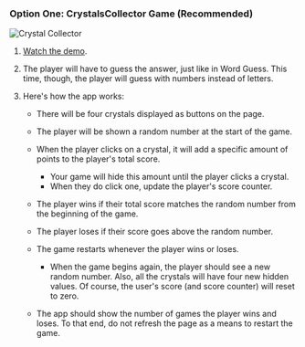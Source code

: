 ### Option One: CrystalsCollector Game (Recommended)

![Crystal Collector](Images/1-CrystalCollector.jpg)

1.  [Watch the demo](homework_demos/crystalsCollector_demo.mp4).

2.  The player will have to guess the answer, just like in Word Guess. This time, though, the player will guess with numbers instead of letters.

3.  Here's how the app works:

    - There will be four crystals displayed as buttons on the page.

    - The player will be shown a random number at the start of the game.

    - When the player clicks on a crystal, it will add a specific amount of points to the player's total score.

      - Your game will hide this amount until the player clicks a crystal.
      - When they do click one, update the player's score counter.

    - The player wins if their total score matches the random number from the beginning of the game.

    - The player loses if their score goes above the random number.

    - The game restarts whenever the player wins or loses.

      - When the game begins again, the player should see a new random number. Also, all the crystals will have four new hidden values. Of course, the user's score (and score counter) will reset to zero.

    - The app should show the number of games the player wins and loses. To that end, do not refresh the page as a means to restart the game.
